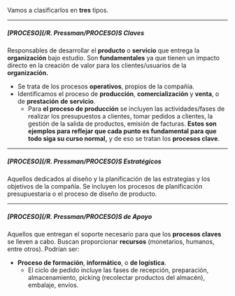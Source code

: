 Vamos a clasificarlos en **tres** tipos.
****
##### **[PROCESO](/R. Pressman/PROCESO)S Claves**
Responsables de desarrollar el **producto** o **servicio** que entrega la **organización** bajo estudio. Son **fundamentales** ya que tienen un impacto directo en la creación de valor para los clientes/usuarios de la **organización.**
- Se trata de los procesos **operativos**, propios de la compañía.
- Identificamos el proceso de **producción**, **comercialización** y **venta**, o de **prestación** **de** **servicio**.
	- Para **el proceso de producción** se incluyen las actividades/fases de realizar los presupuestos a clientes, tomar pedidos a clientes, la gestión de la salida de productos, emisión de facturas. **Estos son ejemplos para reflejar que cada punto es fundamental para que todo siga su curso normal,** y de eso se tratan los **procesos clave**.
****
##### **[PROCESO](/R. Pressman/PROCESO)S Estratégicos**
Aquellos dedicados al diseño y la planificación de las estrategias y los objetivos de la compañía. 
Se incluyen los procesos de planificación presupuestaria o el proceso de diseño de producto.
****
##### **[PROCESO](/R. Pressman/PROCESO)S de Apoyo**
Aquellos que entregan el soporte necesario para que los **procesos claves** se lleven a cabo. 
Buscan proporcionar **recursos** (monetarios, humanos, entre otros).
Podrían ser:
- **Proceso de formación**, **informático**, o **de logística**.
	- El ciclo de pedido incluye las fases de recepción, preparación, almacenamiento, picking (recolectar productos del almacén), embalaje, envíos.



